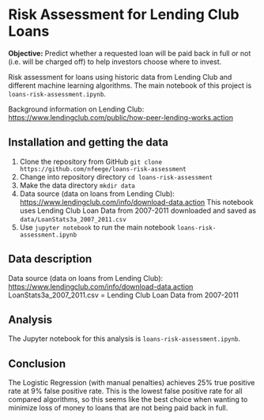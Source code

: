 # Risk Assessment for Lending Club Loans

**Objective:** Predict whether a requested loan will be paid back in full or not (i.e. will be charged off) to help investors choose where to invest.

Risk assessment for loans using historic data from Lending Club and different machine learning algorithms. The main notebook of this project is ```loans-risk-assessment.ipynb```.

Background information on Lending Club:
https://www.lendingclub.com/public/how-peer-lending-works.action

## Installation and getting the data

1. Clone the repository from GitHub
 ```git clone https://github.com/nfeege/loans-risk-assessment```
2. Change into repository directory
 ```cd loans-risk-assessment```
3. Make the data directory
 ```mkdir data```
4. Data source (data on loans from Lending Club): https://www.lendingclub.com/info/download-data.action This notebook uses Lending Club Loan Data from 2007-2011 downloaded and saved as
 ```data/LoanStats3a_2007_2011.csv```
5. Use ```jupyter notebook``` to run the main notebook ```loans-risk-assessment.ipynb```

## Data description

Data source (data on loans from Lending Club):
https://www.lendingclub.com/info/download-data.action
LoanStats3a_2007_2011.csv = Lending Club Loan Data from 2007-2011

## Analysis

The Jupyter notebook for this analysis is ```loans-risk-assessment.ipynb```.

## Conclusion
The Logistic Regression (with manual penalties) achieves 25% true positive rate at 9% false positive rate. This is the lowest false positive rate for all compared algorithms, so this seems like the best choice when wanting to minimize loss of money to loans that are not being paid back in full.